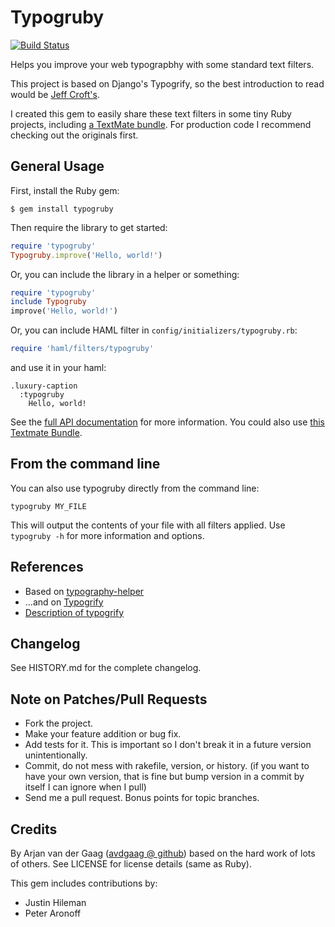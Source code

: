 # Typogruby

[![Build Status](https://secure.travis-ci.org/avdgaag/typogruby.png?branch=master)](http://travis-ci.org/avdgaag/typogruby)

Helps you improve your web typograpbhy with some standard text filters.

This project is based on Django's Typogrify, so the best introduction to read would be [Jeff Croft's][1].

I created this gem to easily share these text filters in some tiny Ruby projects, including [a TextMate bundle][5]. For production code I recommend checking out the originals first.

## General Usage

First, install the Ruby gem:

    $ gem install typogruby

Then require the library to get started:

```ruby
require 'typogruby'
Typogruby.improve('Hello, world!')
```

Or, you can include the library in a helper or something:

```ruby
require 'typogruby'
include Typogruby
improve('Hello, world!')
```

Or, you can include HAML filter in `config/initializers/typogruby.rb`:

```ruby
require 'haml/filters/typogruby'
```

and use it in your haml:
```haml
.luxury-caption
  :typogruby
    Hello, world!
```

See the [full API documentation][4] for more information. You could also use [this Textmate Bundle][5].

## From the command line

You can also use typogruby directly from the command line:

    typogruby MY_FILE

This will output the contents of your file with all filters applied. Use `typogruby -h` for more information and options.

## References

* Based on [typography-helper][2]
* ...and on [Typogrify][3]
* [Description of typogrify][1]

## Changelog

See HISTORY.md for the complete changelog.

## Note on Patches/Pull Requests

* Fork the project.
* Make your feature addition or bug fix.
* Add tests for it. This is important so I don't break it in a
  future version unintentionally.
* Commit, do not mess with rakefile, version, or history.
  (if you want to have your own version, that is fine but bump version in a commit by itself I can ignore when I pull)
* Send me a pull request. Bonus points for topic branches.

## Credits

By Arjan van der Gaag ([avdgaag @ github][6]) based on the hard work of lots of others. See LICENSE for license details (same as Ruby).

This gem includes contributions by:

* Justin Hileman
* Peter Aronoff

[1]: http://jeffcroft.com/blog/2007/may/29/typogrify-easily-produce-web-typography-doesnt-suc/
[2]: http://github.com/hunter/typography-helper
[3]: http://code.google.com/p/typogrify
[4]: http://avdgaag.github.com/typogruby
[5]: http://github.com/avdgaag/Typography-tmbundle
[6]: http://github.com/avdgaag
